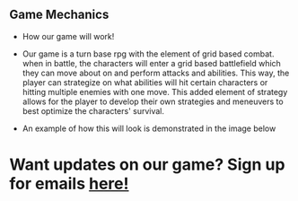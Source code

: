 ## Game Mechanics 

- How our game will work!


- Our game is a turn base rpg with the element of grid based combat. when in battle, the characters will enter a grid based battlefield which they can move about on and perform attacks and abilities. This way, the player can strategize on what abilities will hit certain characters or hitting multiple enemies with one move. This added element of strategy allows for the player to develop their own strategies and meneuvers to best optimize the characters' survival. 

- An example of how this will look is demonstrated in the image below





















# Want updates on our game? Sign up for emails [here!](http://127.0.0.1:4000/newsletter)